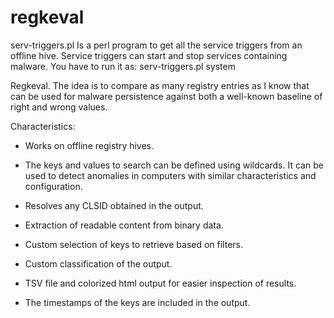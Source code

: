 # regkeval
serv-triggers.pl Is a perl program to get all the service triggers from an offline hive. Service triggers can start and stop services containing malware. You have to run it as: serv-triggers.pl system 


Regkeval. The idea is to compare as many registry entries as I know that can be used for malware persistence against both a well-known baseline of right and wrong values. 

Characteristics: 

- Works on offline registry hives. 

- The keys and values to search can be defined using wildcards. It can be used to detect anomalies in computers with similar characteristics and configuration. 

- Resolves any CLSID obtained in the output. 

- Extraction of readable content from binary data. 

- Custom selection of keys to retrieve based on filters. 

- Custom classification of the output. 

- TSV file and colorized html output for easier inspection of results. 

- The timestamps of the keys are included in the output. 

